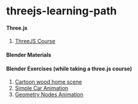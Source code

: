 # threejs-learning-path


#### Three.js
1. [ThreeJS Course](https://threejs-journey.com/)



#### Blender Materials

#### Blender Exercises (while taking a three.js course)
1. [Cartoon wood home scene](https://www.skillshare.com/classes/Blender-3D-Easy-Cartoon-Wood-Home-Scene/131249519/projects?via=watch-history) 
1. [Simple Car Animation](https://www.skillshare.com/classes/Create-A-Simple-Car-Animation-In-Blender-3D/1006104195?via=custom-lists)
1. [Geometry Nodes Animation](https://www.skillshare.com/classes/Blender-3-0-Satisfying-Geometry-Nodes-Animation/2372284/projects?via=watch-history)
